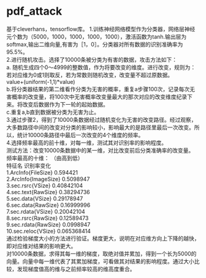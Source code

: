 # pdf_attack
基于cleverhans，tensorflow库。
1.训练神经网络模型作为分类器，网络层神经元个数为（5000，1000，1000，1000，1000），激活函数为tanh.输出层为softmax,输出二维向量,有害为［1，0］。分类器对所有数据的识别准确率为95.5%。<br>
2.进行随机攻击。选择了10000条被分类为有害的数据，攻击方法如下：<br>
	a. 随机生成四个0～4999的整数值，作为将要改变的维度。进行改变，规则为：若对应维为0或1则取反，若为常数则随机改变，改变量不超过原数据。<br>
value+(uniform(-1,1)*value)<br>
	b.将分类器结果的第二维看作分类为无害的概率，重复a步骤100次，记录每次无害概率的改变量，将100次中无害概率改变量最大的那次对应的改变维度纪录下来。将改变后数据作为下一轮的起始数据。<br>
	c.重复a,b直到数据被分类为无害为止。<br>
3.通过步骤2，得到了10000条数据经过随机变化为无害的改变路径。经过观察，大多数路径中间的改变对分类的影响较小，影响最大的是路径里最后一次改变。所以，统计10000条路径中最后一次改变的4个维度的频率。<br>
4.选择频率最高的前十维，对每一维，测试其对识别率的影响程度。<br>
测试方法：改变10000条数据中的某一维，对比改变前后分类准确率的改变量。<br>
频率最高的十维：   （由高到低）   
特征名   识别率变化   
1.ArcInfo{FileSize}    0.594421    
2.ArcInfo{ImageSize}   0.5098947   
3.sec.rsrc{VSize}    0.40842104   
4.sec.text{RawSize}   0.38294736   
5.sec.data{VSize}   0.29178947   
6.sec.data{RawSize}   0.16999996   
7.sec.rdata{VSize}   0.20042104   
8.sec.rsrc{RawSize}   0.12589473   
9.sec.rdata{RawSize}   0.0998947   
10.sec.reloc{VSize}   0.065368414   
通过检验梯度大小的方法进行验证。梯度更大，说明在对应维方向上下降的越快，即对应维对结果的影响更大。   
对10000条数据，求得其每一维的梯度，取绝对值并累加，得到一个长为5000的向量。向量中每一维代表了其累加梯度，可看做其对结果的影响程度。通过大小比较，发现梯度值高的维与之前频率较高的维高度重合。   



